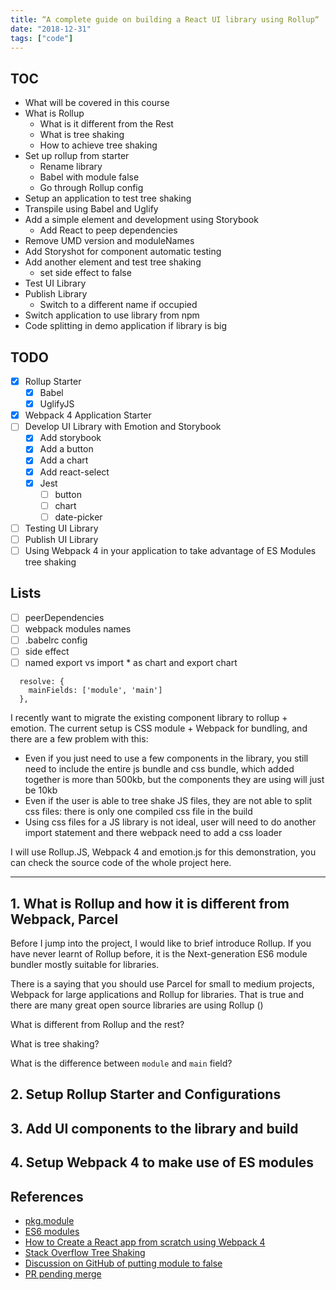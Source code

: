 ```yaml
---
title: “A complete guide on building a React UI library using Rollup“
date: "2018-12-31"
tags: ["code"]
---
```


## TOC

- What will be covered in this course
- What is Rollup
    - What is it different from the Rest
    - What is tree shaking
    - How to achieve tree shaking
- Set up rollup from starter
    - Rename library
    - Babel with module false
    - Go through Rollup config
- Setup an application to test tree shaking
- Transpile using Babel and Uglify
- Add a simple element and development using Storybook
    - Add React to peep dependencies
- Remove UMD version and moduleNames
- Add Storyshot for component automatic testing
- Add another element and test tree shaking
    - set side effect to false
- Test UI Library
- Publish Library
    - Switch to a different name if occupied
- Switch application to use library from npm
- Code splitting in demo application if library is big

## TODO

- [x] Rollup Starter
    - [x] Babel
    - [x] UglifyJS
- [x] Webpack 4 Application Starter
- [ ] Develop UI Library with Emotion and Storybook
    - [x] Add storybook
    - [x] Add a button
    - [x] Add a chart
    - [x] Add react-select
    - [x] Jest
        - [ ] button
        - [ ] chart
        - [ ] date-picker
- [ ] Testing UI Library
- [ ] Publish UI Library
- [ ] Using Webpack 4 in your application to take advantage of ES Modules tree shaking

## Lists

- [ ] peerDependencies
- [ ] webpack modules names
- [ ] .babelrc config
- [ ] side effect
- [ ] named export vs import * as chart and export chart

```
  resolve: {
    mainFields: ['module', 'main']
  },
```




I recently want to migrate the existing component library to rollup + emotion. The current setup is CSS module + Webpack for bundling, and there are a few problem with this:

* Even if you just need to use a few components in the library, you still need to include the entire js bundle and css bundle, which added together is more than 500kb, but the components they are using will just be 10kb
* Even if the user is able to tree shake JS files, they are not able to split css files: there is only one compiled css file in the build
* Using css files for a JS library is not ideal, user will need to do another import statement and there webpack need to add a css loader

I will use Rollup.JS, Webpack 4 and emotion.js for this demonstration, you can check the source code of the whole project here.

---
## 1. What is Rollup and how it is different from Webpack, Parcel

Before I jump into the project, I would like to brief introduce  Rollup. If you have never learnt of Rollup before, it is the Next-generation ES6 module bundler mostly suitable for libraries. 

There is a saying that you should use Parcel for small to medium projects, Webpack for large applications and Rollup for libraries. That is true and there are many great open source libraries are using Rollup ()

What is different from Rollup and the rest?

What is tree shaking?

What is the difference between `module` and `main` field?

## 2. Setup Rollup Starter and Configurations

## 3. Add UI components to the library and build

## 4. Setup Webpack 4 to make use of ES modules


## References

- [pkg.module](https://github.com/rollup/rollup/wiki/pkg.module)
- [ES6 modules](https://github.com/rollup/rollup/wiki/ES6-modules)
- [How to Create a React app from scratch using Webpack 4](https://medium.freecodecamp.org/part-1-react-app-from-scratch-using-webpack-4-562b1d231e75)
- [Stack Overflow Tree Shaking](https://stackoverflow.com/questions/47663486/webpack-3-babel-and-tree-shaking-not-working?rq=1)
- [Discussion on GitHub of putting module to false](https://github.com/babel/babel-loader/issues/521)
- [PR pending merge](https://github.com/babel/babel-loader/pull/529)